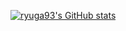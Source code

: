 [![ryuga93's GitHub stats](https://github-readme-stats.vercel.app/api?username=ryuga93)](https://github.com/ryuga93/)

